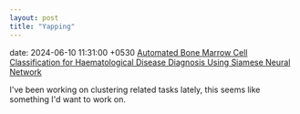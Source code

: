 ```yaml
---
layout: post
title: "Yapping"
---
```


date: 2024-06-10 11:31:00 +0530
[Automated Bone Marrow Cell Classification for Haematological Disease Diagnosis Using Siamese Neural Network](https://www.ncbi.nlm.nih.gov/pmc/articles/PMC9818919/#:~:text=The%20dataset%20comprises%20more%20than,40x%20magnification%20and%20oil%20immersion.)

I've been working on clustering related tasks lately, this seems like something I'd want to work on.
